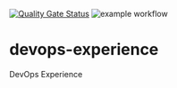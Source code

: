 [![Quality Gate Status](https://sonarcloud.io/api/project_badges/measure?project=marcellhkr_labdevops&metric=alert_status)](https://sonarcloud.io/summary/new_code?id=marcellhkr_labdevops)
![example workflow](https://github.com/marcellhkr/labdevops/actions/workflows/pipeline.yml/badge.svg)
# devops-experience
DevOps Experience

